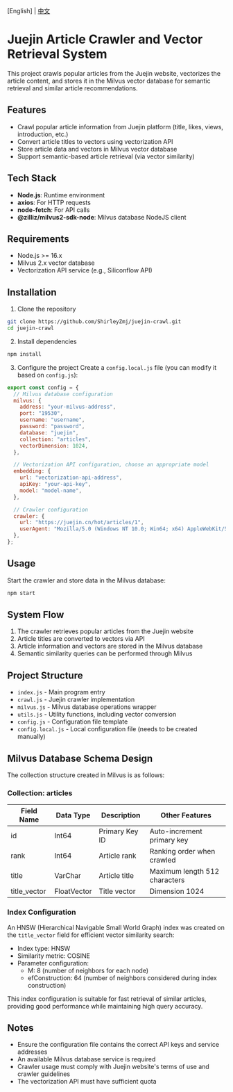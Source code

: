 [English] | [中文](./README.cn.md)

# Juejin Article Crawler and Vector Retrieval System

This project crawls popular articles from the Juejin website, vectorizes the article content, and stores it in the Milvus vector database for semantic retrieval and similar article recommendations.

## Features

- Crawl popular article information from Juejin platform (title, likes, views, introduction, etc.)
- Convert article titles to vectors using vectorization API
- Store article data and vectors in Milvus vector database
- Support semantic-based article retrieval (via vector similarity)

## Tech Stack

- **Node.js**: Runtime environment
- **axios**: For HTTP requests
- **node-fetch**: For API calls
- **@zilliz/milvus2-sdk-node**: Milvus database NodeJS client

## Requirements

- Node.js >= 16.x
- Milvus 2.x vector database
- Vectorization API service (e.g., Siliconflow API)

## Installation

1. Clone the repository
```bash
git clone https://github.com/ShirleyZmj/juejin-crawl.git
cd juejin-crawl
```

2. Install dependencies
```bash
npm install
```

3. Configure the project
Create a `config.local.js` file (you can modify it based on `config.js`):
```javascript
export const config = {
  // Milvus database configuration
  milvus: {
    address: "your-milvus-address", 
    port: "19530", 
    username: "username",
    password: "password",
    database: "juejin", 
    collection: "articles", 
    vectorDimension: 1024,
  },

  // Vectorization API configuration, choose an appropriate model
  embedding: {
    url: "vectorization-api-address",
    apiKey: "your-api-key", 
    model: "model-name", 
  },

  // Crawler configuration
  crawler: {
    url: "https://juejin.cn/hot/articles/1",
    userAgent: "Mozilla/5.0 (Windows NT 10.0; Win64; x64) AppleWebKit/537.36 (KHTML, like Gecko) Chrome/91.0.4472.124 Safari/537.36",
  },
};
```

## Usage

Start the crawler and store data in the Milvus database:

```bash
npm start
```

## System Flow

1. The crawler retrieves popular articles from the Juejin website
2. Article titles are converted to vectors via API
3. Article information and vectors are stored in the Milvus database
4. Semantic similarity queries can be performed through Milvus

## Project Structure

- `index.js` - Main program entry
- `crawl.js` - Juejin crawler implementation
- `milvus.js` - Milvus database operations wrapper
- `utils.js` - Utility functions, including vector conversion
- `config.js` - Configuration file template
- `config.local.js` - Local configuration file (needs to be created manually)

## Milvus Database Schema Design

The collection structure created in Milvus is as follows:

### Collection: articles

| Field Name | Data Type | Description | Other Features |
| ----- | ------- | ---- | ------- |
| id | Int64 | Primary Key ID | Auto-increment primary key |
| rank | Int64 | Article rank | Ranking order when crawled |
| title | VarChar | Article title | Maximum length 512 characters |
| title_vector | FloatVector | Title vector | Dimension 1024 |

### Index Configuration

An HNSW (Hierarchical Navigable Small World Graph) index was created on the `title_vector` field for efficient vector similarity search:

- Index type: HNSW
- Similarity metric: COSINE
- Parameter configuration:
  - M: 8 (number of neighbors for each node)
  - efConstruction: 64 (number of neighbors considered during index construction)

This index configuration is suitable for fast retrieval of similar articles, providing good performance while maintaining high query accuracy.

## Notes

- Ensure the configuration file contains the correct API keys and service addresses
- An available Milvus database service is required
- Crawler usage must comply with Juejin website's terms of use and crawler guidelines
- The vectorization API must have sufficient quota
